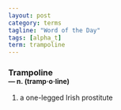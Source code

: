 ```yaml
---
layout: post
category: terms
tagline: "Word of the Day"
tags: [alpha_t]
term: trampoline
---
```


<h3>Trampoline<br/> <small>&mdash; n. (tramp<span>&middot;</span>o<span>&middot;</span>line)</small></h3>
<p><ol><li>a one-legged Irish prostitute</li>
</ol></p>
